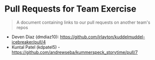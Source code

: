 # Pull Requests for Team Exercise
> A document containing links to our pull requests on another team's repos

- Deven Diaz (dmdiaz10): https://github.com/jrlayton/kuddelmuddel-icebreaker/pull/4
- Kuntal Patel (kdpatel5) - https://github.com/andrewseba/kummerspeck_storytime/pull/7
